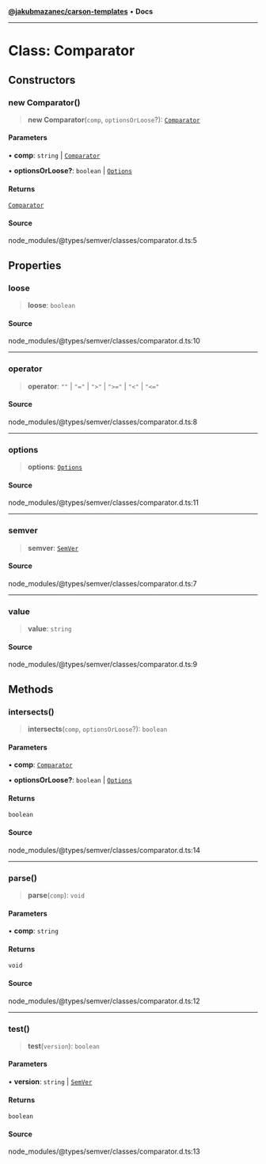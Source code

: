 [**@jakubmazanec/carson-templates**](../../../README.md) • **Docs**

---

# Class: Comparator

## Constructors

### new Comparator()

> **new Comparator**(`comp`, `optionsOrLoose`?): [`Comparator`](Comparator.md)

#### Parameters

• **comp**: `string` \| [`Comparator`](Comparator.md)

• **optionsOrLoose?**: `boolean` \| [`Options`](../interfaces/Options.md)

#### Returns

[`Comparator`](Comparator.md)

#### Source

node_modules/@types/semver/classes/comparator.d.ts:5

## Properties

### loose

> **loose**: `boolean`

#### Source

node_modules/@types/semver/classes/comparator.d.ts:10

---

### operator

> **operator**: `""` \| `"="` \| `">"` \| `">="` \| `"<"` \| `"<="`

#### Source

node_modules/@types/semver/classes/comparator.d.ts:8

---

### options

> **options**: [`Options`](../interfaces/Options.md)

#### Source

node_modules/@types/semver/classes/comparator.d.ts:11

---

### semver

> **semver**: [`SemVer`](SemVer.md)

#### Source

node_modules/@types/semver/classes/comparator.d.ts:7

---

### value

> **value**: `string`

#### Source

node_modules/@types/semver/classes/comparator.d.ts:9

## Methods

### intersects()

> **intersects**(`comp`, `optionsOrLoose`?): `boolean`

#### Parameters

• **comp**: [`Comparator`](Comparator.md)

• **optionsOrLoose?**: `boolean` \| [`Options`](../interfaces/Options.md)

#### Returns

`boolean`

#### Source

node_modules/@types/semver/classes/comparator.d.ts:14

---

### parse()

> **parse**(`comp`): `void`

#### Parameters

• **comp**: `string`

#### Returns

`void`

#### Source

node_modules/@types/semver/classes/comparator.d.ts:12

---

### test()

> **test**(`version`): `boolean`

#### Parameters

• **version**: `string` \| [`SemVer`](SemVer.md)

#### Returns

`boolean`

#### Source

node_modules/@types/semver/classes/comparator.d.ts:13

